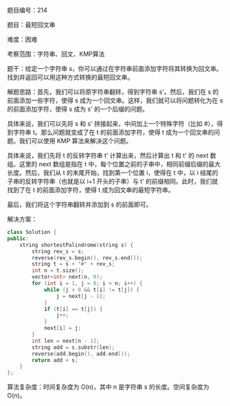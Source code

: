 题目编号：214

题目：最短回文串

难度：困难

考察范围：字符串、回文、KMP算法

题干：给定一个字符串 s，你可以通过在字符串前面添加字符将其转换为回文串。找到并返回可以用这种方式转换的最短回文串。

解题思路：首先，我们可以将原字符串翻转，得到字符串 s'。然后，我们在 s 的前面添加一些字符，使得 s 成为一个回文串。这样，我们就可以将问题转化为在 s 的前面添加字符，使得 s 成为 s' 的一个后缀的问题。

具体来说，我们可以先将 s 和 s' 拼接起来，中间加上一个特殊字符（比如 #），得到字符串 t。那么问题就变成了在 t 的前面添加字符，使得 t 成为一个回文串的问题。我们可以使用 KMP 算法来解决这个问题。

具体来说，我们先将 t 的反转字符串 t' 计算出来，然后计算出 t 和 t' 的 next 数组。这里的 next 数组是指在 t 中，每个位置之前的子串中，相同前缀后缀的最大长度。然后，我们从 t 的末尾开始，找到第一个位置 i，使得在 t 中，以 i 结尾的子串的反转字符串（也就是以 i+1 开头的子串）与 t' 的前缀相同。此时，我们就找到了在 t 的前面添加字符，使得 t 成为回文串的最短字符串。

最后，我们将这个字符串翻转并添加到 s 的前面即可。

解决方案：

```cpp
class Solution {
public:
    string shortestPalindrome(string s) {
        string rev_s = s;
        reverse(rev_s.begin(), rev_s.end());
        string t = s + "#" + rev_s;
        int n = t.size();
        vector<int> next(n, 0);
        for (int i = 1, j = 0; i < n; i++) {
            while (j > 0 && t[i] != t[j]) {
                j = next[j - 1];
            }
            if (t[i] == t[j]) {
                j++;
            }
            next[i] = j;
        }
        int len = next[n - 1];
        string add = s.substr(len);
        reverse(add.begin(), add.end());
        return add + s;
    }
};
```

算法复杂度：时间复杂度为 O(n)，其中 n 是字符串 s 的长度。空间复杂度为 O(n)。